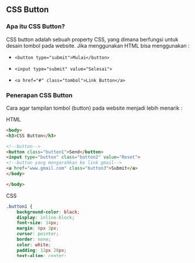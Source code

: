 ## CSS Button

### Apa itu CSS Button?

CSS button adalah sebuah property CSS, yang dimana berfungsi untuk desain tombol pada website.
Jika menggunakan HTML bisa menggunakan :

<!--Button dengan menggunakan syntax aslinya-->
- ``<button type="submit">Mulai</button>``
<!--Button dengan menggunakan syntax input-->
- ``<input type="submit" value="Selesai">``
<!--Button dengan dibungkus link-->
- ``<a href="#" class="tombol">Link Button</a>``

### Penerapan CSS Button

Cara agar tampilan tombol (button) pada website menjadi lebih menarik :

HTML
```html
<body>
<h3>CSS Button</h3>

<!--button-->
<button class="button1">Send</button>
<input type="button" class="button2" value="Reset">
<!--button yang mengarahkan ke link gmail-->
<a href="www.gmail.com" class="button3">Submit</a>
</body>

</body>
```
CSS
```css
.button1 {
    background-color: black;
    display: inline-block;
    font-size: 14px;
    margin: 6px 3px;
    cursor: pointer;
    border: none;
    color: white;
    padding: 12px 28px;
    text-align: center;
    text-decoration: none;
    border-radius: 25px;
  }
  .button2 {
    background-color: blue;
    display: inline-block;
    font-size: 14px;
    margin: 6px 3px;
    cursor: pointer;
    border: none;
    color: white;
    padding: 12px 28px;
    text-align: center;
    text-decoration: none;
    border-radius: 10px;
  }
  .button3 {
    background-color: #05c90b;
    display: inline-block;
    font-size: 14px;
    margin: 6px 3px;
    cursor: pointer;
    border: none;
    color: white;
    padding: 12px 28px;
    text-align: center;
    text-decoration: none;
  }
```

### Ouput dari codingan button diatas

- Class button1, button2, dan button3

